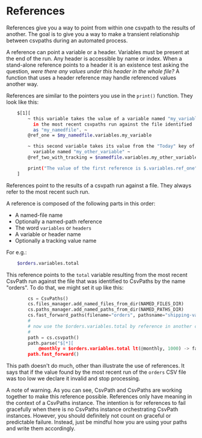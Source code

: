 
# References

References give you a way to point from within one csvpath to the results of another. The goal is to give you a way to make a transient relationship between csvpaths during an automated process.

A reference can point a variable or a header. Variables must be present at the end of the run. Any header is accessible by name or index. When a stand-alone reference points to a header it is an existence test asking the question, _were there any values under this header in the whole file?_ A function that uses a header reference may handle referenced values another way.

References are similar to the pointers you use in the `print()` function. They look like this:

```bash
    $[1][
        ~ this variable takes the value of a variable named "my_variable"
          in the most recent csvpaths run against the file identified
          as "my_namedfile". ~
        @ref_one = $my_namedfile.variables.my_variable

        ~ this second variable takes its value from the "Today" key of the
          variable named "my_other_variable" ~
        @ref_two_with_tracking = $namedfile.variables.my_other_variable.Today

        print("The value of the first reference is $.variables.ref_one")
    ]
```

References point to the results of a csvpath run against a file. They always refer to the most recent such run.

A reference is composed of the following parts in this order:
- A named-file name
- Optionally a named-path reference
- The word `variables` or `headers`
- A variable or header name
- Optionally a tracking value name

For e.g.:

```bash
    $orders.variables.total
```

This reference points to the `total` variable resulting from the most recent CsvPath run against the file that was identified to CsvPaths by the name "orders". To do that, we might set it up like this:

```python
        cs = CsvPaths()
        cs.files_manager.add_named_files_from_dir(NAMED_FILES_DIR)
        cs.paths_manager.add_named_paths_from_dir(NAMED_PATHS_DIR)
        cs.fast_forward_paths(filename="orders", pathsname="shipping-validations")
        #
        # now use the $orders.variables.total by reference in another csvpath
        #
        path = cs.csvpath()
        path.parse("$[*][
            @monthly = $orders.variables.total lt(@monthly, 1000) -> fail_and_stop() ]")
        path.fast_forward()
```

This path doesn't do much, other than illustrate the use of references. It says that if the value found by the most recent run of the `orders` CSV file was too low we declare it invalid and stop processing.

A note of warning. As you can see, CsvPath and CsvPaths are working together to make this reference possible. References only have meaning in the context of a CsvPaths instance. The intention is for references to fail gracefully when there is no CsvPaths instance orchestrating CsvPath instances. However, you should definitely not count on graceful or predictable failure. Instead, just be mindful how you are using your paths and write them accordingly.





